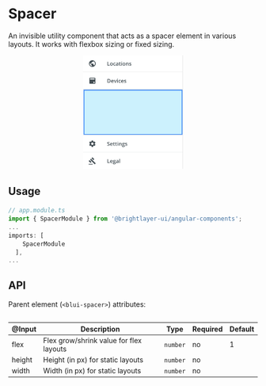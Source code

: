 # Spacer

An invisible utility component that acts as a spacer element in various layouts. It works with flexbox sizing or fixed sizing.

<div style="width: 100%; text-align:center">
    <img width="40%" alt="Spacer used in Drawer Body" src="./images/spacer.png"><br/>
</div>

## Usage

```typescript
// app.module.ts
import { SpacerModule } from '@brightlayer-ui/angular-components';
...
imports: [
    SpacerModule
  ],
...
```

## API

Parent element (`<blui-spacer>`) attributes:

<div style="overflow: auto;">

| @Input | Description                             | Type     | Required | Default |
| ------ | --------------------------------------- | -------- | -------- | ------- |
| flex   | Flex grow/shrink value for flex layouts | `number` | no       | 1       |
| height | Height (in px) for static layouts       | `number` | no       |         |
| width  | Width (in px) for static layouts        | `number` | no       |         |

</div>
